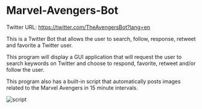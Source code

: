 # Marvel-Avengers-Bot
Twitter URL: https://twitter.com/TheAvengersBot?lang=en

This is a Twitter Bot that allows the user to search, follow, response, retweet and favorite a Twitter user. 

This program will display a GUI application that will request the user to search keywords on Twitter and choose to respond, favorite, retweet and/or follow the user. 

This program also has a built-in script that automatically posts images related to the Marvel Avengers in 15 minute intervals. 

![script](https://user-images.githubusercontent.com/38591357/55239187-840c6200-520c-11e9-92b1-acfa2f759b91.png)
